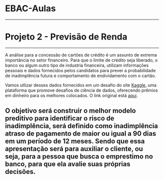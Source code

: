 # EBAC-Aulas
---
# Projeto 2 - Previsão de Renda
---
A análise para a concessão de cartões de crédito é um assunto de extrema importância no setor financeiro. Para que o limite de crédito seja liberado, o banco ou algum outro tipo de industria financeira, utilizam informações pessoais e dados fornecidos pelos candidatos para prever a probabilidade de inadimplência futura e comportamento de endividamento com o cartão.

Vamos utlizar desses dados fornecidos em um desafio do site [Kaggle](https://www.kaggle.com/), uma plataforma que promove desafios de ciência de dados, oferecendo prêmios em dinheiro para os melhores colocados. O link original está [aqui](https://www.kaggle.com/rikdifos/credit-card-approval-prediction).

O objetivo será construir o melhor modelo preditivo para identificar o risco de inadimplência, será definido como inadimplência atraso de pagamento de maior ou igual a 90 dias em um período de 12 meses. Sendo que essa apresentação será para auxiliar o cliente, ou seja, para a pessoa que busca o emprestimo no banco, para que ela avalie suas próprias decisões.
---
